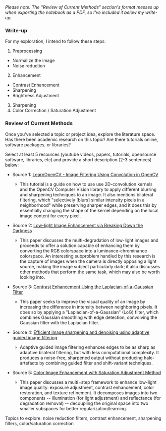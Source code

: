 *Please note: The "Review of Current Methods" section's format messes up when exporting the notebook as a PDF, so I've included it below my write-up.*

### Write-up
For my exploration, I intend to follow these steps:

1. Preprocessing
  - Normalize the image
  - Noise reduction
2. Enhancement
  - Contrast Enhancement
  - Sharpening
  - Brightness Adjustment
3. Sharpening
5. Color Correction / Saturation Adjustment


### Review of Current Methods
Once you’ve selected a topic or project idea, explore the literature space. Has there been academic research on this topic? Are there tutorials online, software packages, or libraries? 

Select at least 5 resources (youtube videos, papers, tutorials, opensource software, libraries, etc) and provide a short description (2-3 sentences) below: 

* Source 1: [LearnOpenCV - Image Filtering Using Convolution in OpenCV](https://learnopencv.com/image-filtering-using-convolution-in-opencv/)
    - This tutorial is a guide on how to use use 2D-convolution kernels and the OpenCV Computer Vision library to apply different blurring and sharpening techniques to an image. It also mentions bilateral filtering, which "selectively [blurs] similar intensity pixels in a neighborhood" while preserving sharper edges, and it does this by essentially changing the shape of the kernel depending on the local image content for every pixel.
      
* Source 2: [Low-light Image Enhancement via Breaking Down the Darkness](https://link.springer.com/article/10.1007/s11263-022-01667-9)
    - This paper discusses the multi-degradation of low-light images and proceeds to offer a solution capable of enhancing them by converting the RGB colorspace into a luminance-chrominance colorspace. An interesting subproblem handled by this research is the capture of images when the camera is directly opposing a light source, making the image subject particularly dark; it also discusses other methods that perform the same task, which may also be worth looking into.
      
* Source 3: [Contrast Enhancement Using the Laplacian-of-a-Gaussian Filter](https://www.sciencedirect.com/science/article/pii/S1049965283710345)
    - This paper seeks to improve the visual quality of an image by increasing the difference in intensity between neighboring pixels. It does so by applying a "Laplacian-of-a-Gaussian" (LoG) filter, which combines Gaussian smoothing with edge detection, convolving the Gaussian filter with the Laplacian filter.
      
* Source 4: [Efficient image sharpening and denoising using adaptive guided image filtering](https://ietresearch.onlinelibrary.wiley.com/doi/full/10.1049/iet-ipr.2013.0563)
    - Adaptive guided image filtering enhances edges to be as sharp as adaptive bilateral filtering, but with less computational complexity. It produces a noise-free, sharpened output without producing halo-artefacts by combining guided filter and shift-variant techniques.
      
* Source 5: [Color Image Enhancement with Saturation Adjustment Method](https://link.springer.com/article/10.1007/s11263-020-01407-x)
    - This paper discusses a multi=step framework to enhance low-light image quality: exposure adjustment, contrast enhancement, color restoration, and texture refinement. It decomposes images into two components -- illumination (for light adjustment) and reflectance (for degradation removal) -- decoupling the original space into two smaller subspaces for better regularization/learning.

Topics to explore: noise reduction filters, contrast enhancement, sharpening filters, color/saturation correction